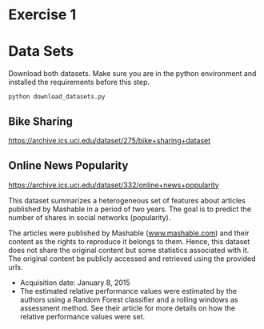# Exercise 1

# Data Sets

Download both datasets. Make sure you are in the python environment and installed the requirements before this step.
```shell
python download_datasets.py
```

## Bike Sharing

https://archive.ics.uci.edu/dataset/275/bike+sharing+dataset

## Online News Popularity

https://archive.ics.uci.edu/dataset/332/online+news+popularity

This dataset summarizes a heterogeneous set of features about articles published by Mashable in a period of two years. The goal is to predict the number of shares in social networks (popularity).

The articles were published by Mashable (www.mashable.com) and their content as the rights to reproduce it belongs to them. Hence, this dataset does not share the original content but some statistics associated with it. The original content be publicly accessed and retrieved using the provided urls.
* Acquisition date: January 8, 2015
* The estimated relative performance values were estimated by the authors using a Random Forest classifier and a rolling windows as assessment method.  See their article for more details on how the relative performance values were set.


